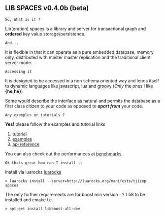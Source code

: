 ****LIB SPACES**** v0.4.0b (beta)
--

    So, What is it ?

Lib(eration) spaces is a library and server for transactional graph and **ordered** key value storage/persistence. 

    And...
It is flexible in that it can operate as a pure embedded database, memory only, distributed with master master 
replication and the traditional client server mode.
  

    Accessing it

It is designed to be accessed in a non schema oriented way and lends itself to dynamic languages like javascript, 
lua and groovy (*Only* the ones I like **{he,he}**)

Some would describe the interface as natural and permits the database as a first class citizen to your code as opposed 
to **_apart from_** your code.

    Any examples or tutorials ?

****Yes!**** please follow the examples and tutorial links 
1. [tutorial](docs/TUTORIAL.md) 
2. [examples](docs/EXAMPLES.md)
3. [api reference](docs/API.md)
 
You can also check out the performances at
[benchmarks](docs/BENCHMARKS.md) 

    Ok thats great how can I install it
Install via luarocks [luarocks](https://luarocks.org/)
    
    > luarocks install --server=http://luarocks.org/manifests/tjizep spaces
  
 The only further requirements are for boost min version =? 1.58 to be installed 
 and cmake i.e.
 
    > apt-get install libboost-all-dev 

